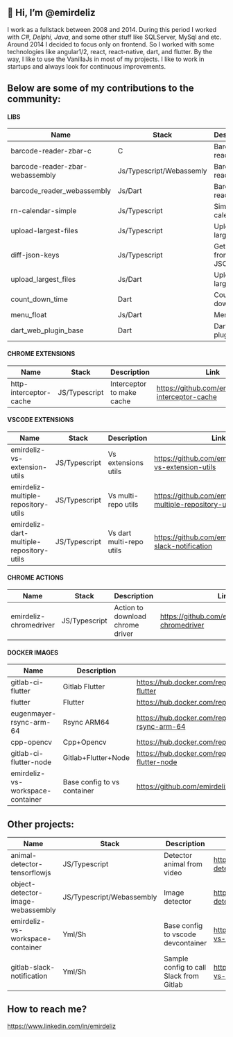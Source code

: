 ## 👋 Hi, I’m @emirdeliz

I work as a fullstack between 2008 and 2014. During this period I worked with *C#, Delphi, Java*, and some other stuff like SQLServer, MySql and etc. Around 2014 I decided to focus only on frontend. So I worked with some technologies like angular1/2, react, react-native, dart, and flutter. By the way, I like to use the VanillaJs in most of my projects. I like to work in startups and always look for continuous improvements.

## Below are some of my contributions to the community:

#### LIBS

| **Name**                        | **Stack**                | **Description**                    | **Link**                                              |
| ------------------------------- | ------------------------ | ---------------------------------- | ----------------------------------------------------- |
| barcode-reader-zbar-c           | C                        | Barcode reader             | https://github.com/emirdeliz/barcode-reader-zbar-c            |
| barcode-reader-zbar-webassembly | Js/Typescript/Webassemly | Barcode reader             | https://www.npmjs.com/package/barcode-reader-zbar-webassembly |
| barcode_reader_webassembly      | Js/Dart                  | Barcode reader             | https://pub.dev/packages/barcode_reader_webassembly           |
| rn-calendar-simple              | Js/Typescript            | Simple calendar            | https://www.npmjs.com/package/rn-calendar-simple              |
| upload-largest-files            | Js/Typescript            | Upload large files         | https://www.npmjs.com/package/upload-largest-files            |
| diff-json-keys                  | Js/Typescript            | Get the diff from two JSON | https://www.npmjs.com/package/diff-json-keys                  |
| upload_largest_files            | Js/Dart                  | Upload large files         | https://pub.dev/packages/upload_largest_files                 |
| count_down_time                 | Dart                     | Count-down timer           | https://pub.dev/packages/count_down_time                      |
| menu_float                      | Js/Dart                  | Menu float                 | https://pub.dev/packages/menu_float                           |
| dart_web_plugin_base            | Dart                     | Dart web plugin base       | https://pub.dev/packages/dart_web_plugin_base                 |

#### CHROME EXTENSIONS

| **Name**                        | **Stack**                | **Description**                    | **Link**                                            |
| ------------------------------- | ------------------------ | ---------------------------------- | --------------------------------------------------- |
| http-interceptor-cache          | JS/Typescript            | Interceptor to make cache          | https://github.com/emirdeliz/http-interceptor-cache |

#### VSCODE EXTENSIONS

| **Name**                                 | **Stack**                | **Description**                    | **Link**                                         |
| ---------------------------------------- | ------------------------ | ---------------------------------- | -------------------------------------------------|
| emirdeliz-vs-extension-utils             | JS/Typescript | Vs extensions utils      | https://github.com/emirdeliz/emirdeliz-vs-extension-utils             |
| emirdeliz-multiple-repository-utils      | JS/Typescript | Vs multi-repo utils      | https://github.com/emirdeliz/emirdeliz-multiple-repository-utils      |
| emirdeliz-dart-multiple-repository-utils | JS/Typescript | Vs dart multi-repo utils | https://github.com/emirdeliz/gitlab-slack-notification                |

#### CHROME ACTIONS

| **Name**                        | **Stack**                | **Description**                    | **Link**                                            |
| ------------------------------- | ------------------------ | ---------------------------------- | --------------------------------------------------- |
| emirdeliz-chromedriver          | JS/Typescript            | Action to download chrome driver   | https://github.com/emirdeliz/emirdeliz-chromedriver |

#### DOCKER IMAGES

| **Name**                         | **Description**             |     **Link**                                                               |
| -------------------------------- | --------------------------- | -------------------------------------------------------------------------- |
| gitlab-ci-flutter                | Gitlab Flutter              | https://hub.docker.com/repository/docker/emirdeliz/gitlab-ci-flutter       |
| flutter                          | Flutter                     | https://hub.docker.com/repository/docker/emirdeliz/flutter                 |
| eugenmayer-rsync-arm-64          | Rsync ARM64                 | https://hub.docker.com/repository/docker/emirdeliz/eugenmayer-rsync-arm-64 |
| cpp-opencv                       | Cpp+Opencv                  | https://hub.docker.com/repository/docker/emirdeliz/cpp-opencv              |
| gitlab-ci-flutter-node           | Gitlab+Flutter+Node         | https://hub.docker.com/repository/docker/emirdeliz/gitlab-ci-flutter-node  |
| emirdeliz-vs-workspace-container | Base config to vs container | https://github.com/emirdeliz/emirdeliz-vs-workspace-container              |

## Other projects:

| **Name**                                 | **Stack**                 | **Description**                         | **Link**                                                       |
| ---------------------------------------- | ------------------------- | --------------------------------------- | -------------------------------------------------------------- |
| animal-detector-tensorflowjs             | JS/Typescript             | Detector animal from video              | https://github.com/emirdeliz/animal-detector-tensorflowjs      |
| object-detector-image-webassembly        | JS/Typescript/Webassembly | Image detector                          | https://github.com/emirdeliz/object-detector-image-webassembly |
| emirdeliz-vs-workspace-container         | Yml/Sh                    | Base config to vscode devcontainer      | https://github.com/emirdeliz/emirdeliz-vs-workspace-container  |
| gitlab-slack-notification                | Yml/Sh                    | Sample config to call Slack from Gitlab | https://github.com/emirdeliz/emirdeliz-vs-workspace-container  |

## How to reach me?
 https://www.linkedin.com/in/emirdeliz
 
<!---
emirdeliz/emirdeliz is a ✨ special ✨ repository because its `README.md` (this file) appears on your GitHub profile.
You can click the Preview link to take a look at your changes.
--->
